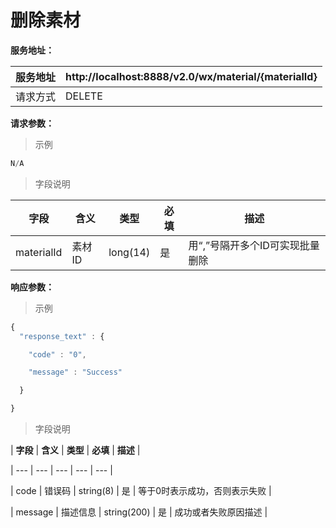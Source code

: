 # 删除素材

**服务地址：**

| 服务地址 | http:\/\/localhost:8888\/v2.0\/wx\/material\/{materialId} |
| --- | --- |
| 请求方式 | DELETE |

**请求参数：**

> 示例

```js
N/A
```

> 字段说明

| **字段** | **含义** | **类型** | **必填** | **描述** |
| --- | --- | --- | --- | --- |
| materialId | 素材ID | long\(14\) | 是 | 用“,”号隔开多个ID可实现批量删除 |

**响应参数：**

> 示例

```js
{
  "response_text" : {

    "code" : "0",

    "message" : "Success"

  }

}

```

> 字段说明

| **字段** | **含义** | **类型** | **必填** | **描述** |

| --- | --- | --- | --- | --- |

| code | 错误码 | string\(8\) | 是 | 等于0时表示成功，否则表示失败 |

| message | 描述信息 | string\(200\) | 是 | 成功或者失败原因描述 |

